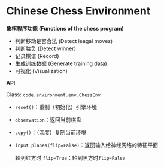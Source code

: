 # Chinese Chess Environment

**象棋程序功能 (Functions of the chess program)**

* 判断移动是否合法 (Detect leagal moves)
* 判断胜负 (Detect winner)
* 记录棋谱 (Record)
* 生成训练数据 (Generate training data)
* 可视化 (Visualization)

**API**

Class: `code.environment.env.ChessEnv`
* `reset()`：重制（初始化）引擎环境

* `observation`：返回当前棋盘

* `copy()`：（深度）复制当前环境

* `input_planes(flip=False)`：返回输入给神经网络的特征平面

  轮到红方时 `flip=True`；轮到黑方时`flip=False`



